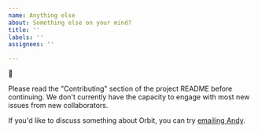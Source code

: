 ```yaml
---
name: Anything else
about: Something else on your mind?
title: ''
labels: ''
assignees: ''

---
```


🛑

Please read the "Contributing" section of the project README before continuing. We don't currently have the capacity to engage with most new issues from new collaborators.

If you'd like to discuss something about Orbit, you can try [emailing Andy](mailto:andy@andymatuschak.org).

